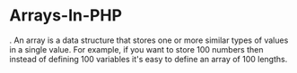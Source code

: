 # Arrays-In-PHP

. An array is a data structure that stores one or more similar types of values in a single value. For example, if you want to store 100 numbers then instead of defining 100 variables it's easy to define an array of 100 lengths.
